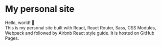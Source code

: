 # My personal site

Hello, world! 👋  
This is my personal site built with React, React Router, Sass, CSS Modules, Webpack and followed by Airbnb React style guide. It is hosted on GitHub Pages.
